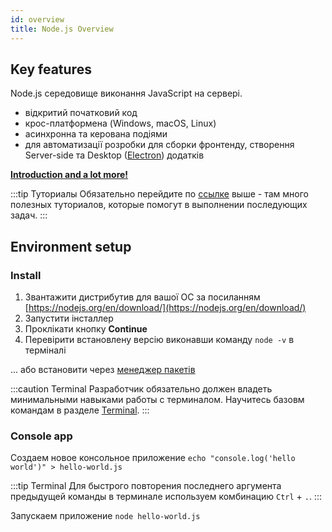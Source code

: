 ```yaml
---
id: overview
title: Node.js Overview
---
```


## Key features

Node.js середовище виконання JavaScript на сервері.

* відкритий початковий код
* крос-платформена \(Windows, macOS, Linux\)
* асинхронна та керована подіями
* для автоматизації розробки для сборки фронтенду, створення Server-side та Desktop ([Electron](https://www.electronjs.org/)) додатків

**[Introduction and a lot more!](https://nodejs.dev/learn)**

:::tip Туториалы
Обязательно перейдите по [ссылке](https://nodejs.dev/learn) выше - там много полезных туториалов, которые помогут в выполнении последующих задач. 
:::

## Environment setup

### Install

1. Звантажити дистрибутив для вашої ОС за посиланням [https://nodejs.org/en/download/](https://nodejs.org/en/download/)
2. Запустити інсталлер 
3. Проклікати кнопку **Continue**
4. Перевірити встановлену версію виконавши команду `node -v` в терміналі

... або встановити через [менеджер пакетів](https://nodejs.org/en/download/package-manager/)

:::caution Terminal
Разработчик обязательно должен владеть минимальными навыками работы с терминалом. Научитесь базовм командам в разделе [Terminal](../terminal.md). 
:::

### Console app

Создаем новое консольное приложение `echo "console.log('hello world')" > hello-world.js`

:::tip Terminal
Для быстрого повторения последнего аргумента предыдущей команды в терминале используем комбинацию `Ctrl` + `.`.
:::

Запускаем приложение `node hello-world.js`
